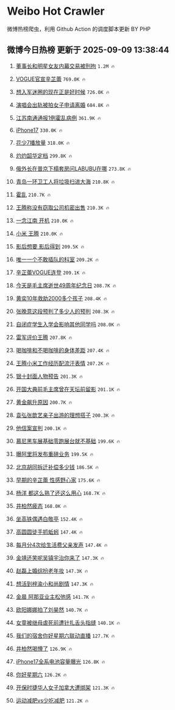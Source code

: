 # Weibo Hot Crawler 



微博热榜爬虫，利用 Github Action 的调度脚本更新 BY PHP 


## 微博今日热榜 更新于 2025-09-09 13:38:44 
1. [董事长和明星女友内幕交易被刑拘](https://s.weibo.com/weibo?q=%23%E8%91%A3%E4%BA%8B%E9%95%BF%E5%92%8C%E6%98%8E%E6%98%9F%E5%A5%B3%E5%8F%8B%E5%86%85%E5%B9%95%E4%BA%A4%E6%98%93%E8%A2%AB%E5%88%91%E6%8B%98%23&t=31&band_rank=1&Refer=top) `1.2M 🔥` 

1. [VOGUE官宣辛芷蕾](https://s.weibo.com/weibo?q=%23VOGUE%E5%AE%98%E5%AE%A3%E8%BE%9B%E8%8A%B7%E8%95%BE%23&t=31&band_rank=2&Refer=top) `769.0K 🔥` 

1. [想入军迷圈的现在正是好时候](https://s.weibo.com/weibo?q=%23%E6%83%B3%E5%85%A5%E5%86%9B%E8%BF%B7%E5%9C%88%E7%9A%84%E7%8E%B0%E5%9C%A8%E6%AD%A3%E6%98%AF%E5%A5%BD%E6%97%B6%E5%80%99%23&t=31&band_rank=3&Refer=top) `726.0K 🔥` 

1. [演唱会出轨被拍女子申请离婚](https://s.weibo.com/weibo?q=%23%E6%BC%94%E5%94%B1%E4%BC%9A%E5%87%BA%E8%BD%A8%E8%A2%AB%E6%8B%8D%E5%A5%B3%E5%AD%90%E7%94%B3%E8%AF%B7%E7%A6%BB%E5%A9%9A%23&t=31&band_rank=4&Refer=top) `684.8K 🔥` 

1. [江苏南通通报1例霍乱病例](https://s.weibo.com/weibo?q=%23%E6%B1%9F%E8%8B%8F%E5%8D%97%E9%80%9A%E9%80%9A%E6%8A%A51%E4%BE%8B%E9%9C%8D%E4%B9%B1%E7%97%85%E4%BE%8B%23&t=31&band_rank=5&Refer=top) `361.9K 🔥` 

1. [iPhone17](https://s.weibo.com/weibo?q=iPhone17&t=31&band_rank=6&Refer=top) `330.0K 🔥` 

1. [花少7播放量](https://s.weibo.com/weibo?q=%E8%8A%B1%E5%B0%917%E6%92%AD%E6%94%BE%E9%87%8F&t=31&band_rank=7&Refer=top) `318.0K 🔥` 

1. [灼灼韶华定档](https://s.weibo.com/weibo?q=%23%E7%81%BC%E7%81%BC%E9%9F%B6%E5%8D%8E%E5%AE%9A%E6%A1%A3%23&t=31&band_rank=8&Refer=top) `299.8K 🔥` 

1. [俄外长在普京下榻套房问LABUBU在哪](https://s.weibo.com/weibo?q=%23%E4%BF%84%E5%A4%96%E9%95%BF%E5%9C%A8%E6%99%AE%E4%BA%AC%E4%B8%8B%E6%A6%BB%E5%A5%97%E6%88%BF%E9%97%AELABUBU%E5%9C%A8%E5%93%AA%23&t=31&band_rank=9&Refer=top) `273.8K 🔥` 

1. [青岛一环卫工人将垃圾扫进大海](https://s.weibo.com/weibo?q=%23%E9%9D%92%E5%B2%9B%E4%B8%80%E7%8E%AF%E5%8D%AB%E5%B7%A5%E4%BA%BA%E5%B0%86%E5%9E%83%E5%9C%BE%E6%89%AB%E8%BF%9B%E5%A4%A7%E6%B5%B7%23&t=31&band_rank=10&Refer=top) `210.8K 🔥` 

1. [霍乱](https://s.weibo.com/weibo?q=%E9%9C%8D%E4%B9%B1&t=31&band_rank=11&Refer=top) `210.7K 🔥` 

1. [王腾称没有窃取公司机密出售](https://s.weibo.com/weibo?q=%23%E7%8E%8B%E8%85%BE%E7%A7%B0%E6%B2%A1%E6%9C%89%E7%AA%83%E5%8F%96%E5%85%AC%E5%8F%B8%E6%9C%BA%E5%AF%86%E5%87%BA%E5%94%AE%23&t=31&band_rank=12&Refer=top) `210.3K 🔥` 

1. [一念江南 开机](https://s.weibo.com/weibo?q=%E4%B8%80%E5%BF%B5%E6%B1%9F%E5%8D%97%20%E5%BC%80%E6%9C%BA&t=31&band_rank=13&Refer=top) `210.0K 🔥` 

1. [小米 王腾](https://s.weibo.com/weibo?q=%E5%B0%8F%E7%B1%B3%20%E7%8E%8B%E8%85%BE&t=31&band_rank=14&Refer=top) `210.0K 🔥` 

1. [影后想要 影后得到](https://s.weibo.com/weibo?q=%E5%BD%B1%E5%90%8E%E6%83%B3%E8%A6%81%20%E5%BD%B1%E5%90%8E%E5%BE%97%E5%88%B0&t=31&band_rank=15&Refer=top) `209.5K 🔥` 

1. [唯一一个不敢插队的科室](https://s.weibo.com/weibo?q=%E5%94%AF%E4%B8%80%E4%B8%80%E4%B8%AA%E4%B8%8D%E6%95%A2%E6%8F%92%E9%98%9F%E7%9A%84%E7%A7%91%E5%AE%A4&t=31&band_rank=16&Refer=top) `209.2K 🔥` 

1. [辛芷蕾VOGUE连登](https://s.weibo.com/weibo?q=%23%E8%BE%9B%E8%8A%B7%E8%95%BEVOGUE%E8%BF%9E%E7%99%BB%23&t=31&band_rank=17&Refer=top) `209.1K 🔥` 

1. [今天是毛主席逝世49周年纪念日](https://s.weibo.com/weibo?q=%23%E4%BB%8A%E5%A4%A9%E6%98%AF%E6%AF%9B%E4%B8%BB%E5%B8%AD%E9%80%9D%E4%B8%9649%E5%91%A8%E5%B9%B4%E7%BA%AA%E5%BF%B5%E6%97%A5%23&t=31&band_rank=18&Refer=top) `208.7K 🔥` 

1. [黄奕10年救助2000多个孩子](https://s.weibo.com/weibo?q=%E9%BB%84%E5%A5%9510%E5%B9%B4%E6%95%91%E5%8A%A92000%E5%A4%9A%E4%B8%AA%E5%AD%A9%E5%AD%90&t=31&band_rank=19&Refer=top) `208.4K 🔥` 

1. [张晚意这段预判了多少人的预判](https://s.weibo.com/weibo?q=%E5%BC%A0%E6%99%9A%E6%84%8F%E8%BF%99%E6%AE%B5%E9%A2%84%E5%88%A4%E4%BA%86%E5%A4%9A%E5%B0%91%E4%BA%BA%E7%9A%84%E9%A2%84%E5%88%A4&t=31&band_rank=20&Refer=top) `208.3K 🔥` 

1. [自闭症学生入学会影响其他同学吗](https://s.weibo.com/weibo?q=%23%E8%87%AA%E9%97%AD%E7%97%87%E5%AD%A6%E7%94%9F%E5%85%A5%E5%AD%A6%E4%BC%9A%E5%BD%B1%E5%93%8D%E5%85%B6%E4%BB%96%E5%90%8C%E5%AD%A6%E5%90%97%23&t=31&band_rank=21&Refer=top) `208.0K 🔥` 

1. [雷军评价王腾](https://s.weibo.com/weibo?q=%23%E9%9B%B7%E5%86%9B%E8%AF%84%E4%BB%B7%E7%8E%8B%E8%85%BE%23&t=31&band_rank=22&Refer=top) `207.8K 🔥` 

1. [喝咖啡和不喝咖啡的身体差距](https://s.weibo.com/weibo?q=%E5%96%9D%E5%92%96%E5%95%A1%E5%92%8C%E4%B8%8D%E5%96%9D%E5%92%96%E5%95%A1%E7%9A%84%E8%BA%AB%E4%BD%93%E5%B7%AE%E8%B7%9D&t=31&band_rank=23&Refer=top) `207.4K 🔥` 

1. [王腾小米工作经历配流汗表情](https://s.weibo.com/weibo?q=%23%E7%8E%8B%E8%85%BE%E5%B0%8F%E7%B1%B3%E5%B7%A5%E4%BD%9C%E7%BB%8F%E5%8E%86%E9%85%8D%E6%B5%81%E6%B1%97%E8%A1%A8%E6%83%85%23&t=31&band_rank=24&Refer=top) `207.2K 🔥` 

1. [银十封面人物预告](https://s.weibo.com/weibo?q=%23%E9%93%B6%E5%8D%81%E5%B0%81%E9%9D%A2%E4%BA%BA%E7%89%A9%E9%A2%84%E5%91%8A%23&t=31&band_rank=25&Refer=top) `201.3K 🔥` 

1. [开国大典前毛主席曾在天坛前留影](https://s.weibo.com/weibo?q=%23%E5%BC%80%E5%9B%BD%E5%A4%A7%E5%85%B8%E5%89%8D%E6%AF%9B%E4%B8%BB%E5%B8%AD%E6%9B%BE%E5%9C%A8%E5%A4%A9%E5%9D%9B%E5%89%8D%E7%95%99%E5%BD%B1%23&t=31&band_rank=26&Refer=top) `201.1K 🔥` 

1. [黄金飙升原因](https://s.weibo.com/weibo?q=%23%E9%BB%84%E9%87%91%E9%A3%99%E5%8D%87%E5%8E%9F%E5%9B%A0%23&t=31&band_rank=27&Refer=top) `200.7K 🔥` 

1. [袁弘张歆艺亲子出游的理想搭子](https://s.weibo.com/weibo?q=%23%E8%A2%81%E5%BC%98%E5%BC%A0%E6%AD%86%E8%89%BA%E4%BA%B2%E5%AD%90%E5%87%BA%E6%B8%B8%E7%9A%84%E7%90%86%E6%83%B3%E6%90%AD%E5%AD%90%23&t=31&band_rank=28&Refer=top) `200.3K 🔥` 

1. [他信案宣判](https://s.weibo.com/weibo?q=%23%E4%BB%96%E4%BF%A1%E6%A1%88%E5%AE%A3%E5%88%A4%23&t=31&band_rank=29&Refer=top) `200.1K 🔥` 

1. [慕尼黑车展基础零跑展台就不基础](https://s.weibo.com/weibo?q=%23%E6%85%95%E5%B0%BC%E9%BB%91%E8%BD%A6%E5%B1%95%E5%9F%BA%E7%A1%80%E9%9B%B6%E8%B7%91%E5%B1%95%E5%8F%B0%E5%B0%B1%E4%B8%8D%E5%9F%BA%E7%A1%80%23&t=31&band_rank=30&Refer=top) `199.6K 🔥` 

1. [曝阿里将发布重磅业务](https://s.weibo.com/weibo?q=%23%E6%9B%9D%E9%98%BF%E9%87%8C%E5%B0%86%E5%8F%91%E5%B8%83%E9%87%8D%E7%A3%85%E4%B8%9A%E5%8A%A1%23&t=31&band_rank=31&Refer=top) `199.5K 🔥` 

1. [北京胡同拆迁补偿多少钱](https://s.weibo.com/weibo?q=%E5%8C%97%E4%BA%AC%E8%83%A1%E5%90%8C%E6%8B%86%E8%BF%81%E8%A1%A5%E5%81%BF%E5%A4%9A%E5%B0%91%E9%92%B1&t=31&band_rank=32&Refer=top) `186.5K 🔥` 

1. [早期的辛芷蕾 性感野心家](https://s.weibo.com/weibo?q=%E6%97%A9%E6%9C%9F%E7%9A%84%E8%BE%9B%E8%8A%B7%E8%95%BE%20%E6%80%A7%E6%84%9F%E9%87%8E%E5%BF%83%E5%AE%B6&t=31&band_rank=33&Refer=top) `175.6K 🔥` 

1. [杨洋 都这么熟了还这么用心](https://s.weibo.com/weibo?q=%E6%9D%A8%E6%B4%8B%20%E9%83%BD%E8%BF%99%E4%B9%88%E7%86%9F%E4%BA%86%E8%BF%98%E8%BF%99%E4%B9%88%E7%94%A8%E5%BF%83&t=31&band_rank=34&Refer=top) `168.7K 🔥` 

1. [井柏然疲态](https://s.weibo.com/weibo?q=%23%E4%BA%95%E6%9F%8F%E7%84%B6%E7%96%B2%E6%80%81%23&t=31&band_rank=35&Refer=top) `168.0K 🔥` 

1. [坐高铁偶遇白敬亭](https://s.weibo.com/weibo?q=%23%E5%9D%90%E9%AB%98%E9%93%81%E5%81%B6%E9%81%87%E7%99%BD%E6%95%AC%E4%BA%AD%23&t=31&band_rank=36&Refer=top) `152.4K 🔥` 

1. [高圆圆徒手抓蚯蚓](https://s.weibo.com/weibo?q=%E9%AB%98%E5%9C%86%E5%9C%86%E5%BE%92%E6%89%8B%E6%8A%93%E8%9A%AF%E8%9A%93&t=31&band_rank=37&Refer=top) `147.4K 🔥` 

1. [每月分4次给生活费父亲发声](https://s.weibo.com/weibo?q=%23%E6%AF%8F%E6%9C%88%E5%88%864%E6%AC%A1%E7%BB%99%E7%94%9F%E6%B4%BB%E8%B4%B9%E7%88%B6%E4%BA%B2%E5%8F%91%E5%A3%B0%23&t=31&band_rank=38&Refer=top) `147.4K 🔥` 

1. [金靖还笑呢吴镇宇治你来了](https://s.weibo.com/weibo?q=%E9%87%91%E9%9D%96%E8%BF%98%E7%AC%91%E5%91%A2%E5%90%B4%E9%95%87%E5%AE%87%E6%B2%BB%E4%BD%A0%E6%9D%A5%E4%BA%86&t=31&band_rank=39&Refer=top) `147.3K 🔥` 

1. [赵磊上婚综扮老年妆](https://s.weibo.com/weibo?q=%E8%B5%B5%E7%A3%8A%E4%B8%8A%E5%A9%9A%E7%BB%BC%E6%89%AE%E8%80%81%E5%B9%B4%E5%A6%86&t=31&band_rank=40&Refer=top) `147.3K 🔥` 

1. [想活到梓渝小和尚剧情](https://s.weibo.com/weibo?q=%E6%83%B3%E6%B4%BB%E5%88%B0%E6%A2%93%E6%B8%9D%E5%B0%8F%E5%92%8C%E5%B0%9A%E5%89%A7%E6%83%85&t=31&band_rank=41&Refer=top) `147.3K 🔥` 

1. [金晨 阿那亚业主松弛感](https://s.weibo.com/weibo?q=%E9%87%91%E6%99%A8%20%E9%98%BF%E9%82%A3%E4%BA%9A%E4%B8%9A%E4%B8%BB%E6%9D%BE%E5%BC%9B%E6%84%9F&t=31&band_rank=42&Refer=top) `141.7K 🔥` 

1. [欧阳娜娜拍了刘昊然](https://s.weibo.com/weibo?q=%23%E6%AC%A7%E9%98%B3%E5%A8%9C%E5%A8%9C%E6%8B%8D%E4%BA%86%E5%88%98%E6%98%8A%E7%84%B6%23&t=31&band_rank=43&Refer=top) `140.7K 🔥` 

1. [女童被继母虐死前遭针扎舌头指缝](https://s.weibo.com/weibo?q=%23%E5%A5%B3%E7%AB%A5%E8%A2%AB%E7%BB%A7%E6%AF%8D%E8%99%90%E6%AD%BB%E5%89%8D%E9%81%AD%E9%92%88%E6%89%8E%E8%88%8C%E5%A4%B4%E6%8C%87%E7%BC%9D%23&t=31&band_rank=44&Refer=top) `140.1K 🔥` 

1. [我们的宿舍你好星期六联动直播](https://s.weibo.com/weibo?q=%23%E6%88%91%E4%BB%AC%E7%9A%84%E5%AE%BF%E8%88%8D%E4%BD%A0%E5%A5%BD%E6%98%9F%E6%9C%9F%E5%85%AD%E8%81%94%E5%8A%A8%E7%9B%B4%E6%92%AD%23&t=31&band_rank=45&Refer=top) `127.7K 🔥` 

1. [井柏然喝懵了](https://s.weibo.com/weibo?q=%23%E4%BA%95%E6%9F%8F%E7%84%B6%E5%96%9D%E6%87%B5%E4%BA%86%23&t=31&band_rank=46&Refer=top) `126.9K 🔥` 

1. [iPhone17全系电池容量曝光](https://s.weibo.com/weibo?q=%23iPhone17%E5%85%A8%E7%B3%BB%E7%94%B5%E6%B1%A0%E5%AE%B9%E9%87%8F%E6%9B%9D%E5%85%89%23&t=31&band_rank=47&Refer=top) `126.8K 🔥` 

1. [你好星期六](https://s.weibo.com/weibo?q=%E4%BD%A0%E5%A5%BD%E6%98%9F%E6%9C%9F%E5%85%AD&t=31&band_rank=48&Refer=top) `126.2K 🔥` 

1. [开保时捷华人女子加拿大遭绑架](https://s.weibo.com/weibo?q=%23%E5%BC%80%E4%BF%9D%E6%97%B6%E6%8D%B7%E5%8D%8E%E4%BA%BA%E5%A5%B3%E5%AD%90%E5%8A%A0%E6%8B%BF%E5%A4%A7%E9%81%AD%E7%BB%91%E6%9E%B6%23&t=31&band_rank=49&Refer=top) `121.3K 🔥` 

1. [运动减肥vs少吃减肥](https://s.weibo.com/weibo?q=%E8%BF%90%E5%8A%A8%E5%87%8F%E8%82%A5vs%E5%B0%91%E5%90%83%E5%87%8F%E8%82%A5&t=31&band_rank=50&Refer=top) `121.2K 🔥` 

